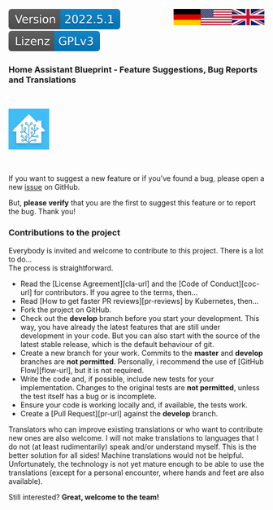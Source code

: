 <a href="Contributions.en.md"><img src="../images/en.svg" valign="top" align="right"/></a>
<a href="Contributions.de.md"><img src="../images/de.svg" valign="top" align="right"/></a>
[![Version][version-badge]][version-url]
[![License][license-badge]][license-url]
<!--
[![Bugs][bugs-badge]][bugs-url]
-->

### Home Assistant Blueprint - Feature Suggestions, Bug Reports and Translations
<br/>

[![Logo][logo]][project-url]

<br/>

If you want to suggest a new feature or if you've found a bug, please open a new [issue][issues-url] on GitHub.

But, **please verify** that you are the first to suggest this feature or to report the bug. Thank you!
<br/>

### Contributions to the project

Everybody is invited and welcome to contribute to this project. There is a lot to do...<br/>
The process is straightforward.

- Read the [License Agreement][cla-url] and the [Code of Conduct][coc-url] for contributors. If you agree to the terms, then...
- Read [How to get faster PR reviews][pr-reviews] by Kubernetes, then...
- Fork the project on GitHub.
- Check out the **develop** branch before you start your development.
This way, you have already the latest features that are still under development in your code. But you can also start
with the source of the latest stable release, which is the default behaviour of git.
- Create a new branch for your work. Commits to the **master** and **develop** branches are **not permitted**. Personally, i recommend the use of 
[GitHub Flow][flow-url], but it is not required.
- Write the code and, if possible, include new tests for your implementation. Changes to the original tests are **not permitted**, unless the test itself has a bug or is incomplete.
- Ensure your code is working locally and, if available, the tests work.
- Create a [Pull Request][pr-url] against the **develop** branch.

Translators who can improve existing translations or who want to contribute new ones are also welcome. I will not make translations to languages that I do not (at least rudimentarily) speak and/or understand myself. This is the better solution for all sides! Machine translations would not be helpful. Unfortunately, the technology is not yet mature enough to be able to use the translations (except for a personal encounter, where hands and feet are also available).

Still interested? **Great, welcome to the team!**

<!-- MARKDOWN LINKS & IMAGES -->
<!-- https://www.markdownguide.org/basic-syntax/#reference-style-links -->
[logo]: ../images/hassio-icon.png
[project-url]: https://homeassistant.io

[license-badge]: ../images/lizenz.svg
[license-url]: ../../LICENSE.md

[version-badge]: ../images/version.svg
[version-url]: https://github.com/nixe64/Home-Assistant-Blueprint/releases

[issues-url]: https://github.com/nixe64/Home-Assistant-Blueprint/issues
[bugs-badge]: https://img.shields.io/github/issues/nixe64/Home-Assistant-Blueprint/bug.svg?label=Fehlerberichte&color=informational
[bugs-url]: https://github.com/nixe64/Home-Assistant-Blueprint/issues?utf8=✓&q=is%3Aissue+is%3Aopen+label%3Abug
